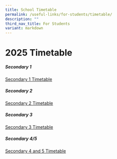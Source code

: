 ```yaml
---
title: School Timetable
permalink: /useful-links/for-students/timetable/
description: ""
third_nav_title: For Students
variant: markdown
---
```

2025 Timetable 
===================

##### **Secondary 1**
[Secondary 1 Timetable](/files/Timetable%202025/Sec_1_Timetable.pdf)



##### **Secondary 2**
[Secondary 2 Timetable](/files/Timetable%202025/Sec_2_Timetable.pdf)



##### **Secondary 3**
[Secondary 3 Timetable](/files/Timetable%202025/Sec_3_Timetable.pdf)



##### **Secondary 4/5**
[Secondary 4 and 5 Timetable](/files/Timetable%202025/Sec_4_and_5_Timetable.pdf)